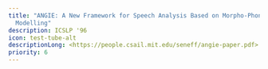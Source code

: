 ```yaml
---
title: "ANGIE: A New Framework for Speech Analysis Based on Morpho-Phonological
  Modelling"
description: ICSLP '96
icon: test-tube-alt
descriptionLong: <https://people.csail.mit.edu/seneff/angie-paper.pdf>
priority: 6
---
```

